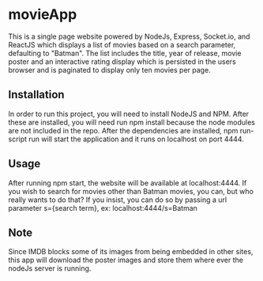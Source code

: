 # movieApp

This is a single page website powered by NodeJs, Express, Socket.io, and ReactJS which displays a list of movies based on a search parameter, defaulting to "Batman". The list includes the title, year of release, movie poster and an interactive rating display which is persisted in the users browser and is paginated to display only ten movies per page.

## Installation
In order to run this project, you will need to install NodeJS and NPM.
After these are installed, you will need run npm install because the node modules are not included in the repo.
After the dependencies are installed, npm run-script run will start the application and it runs on localhost on port 4444.

## Usage
After running npm start, the website will be available at localhost:4444.
If you wish to search for movies other than Batman movies, you can, but who really wants to do that?
If you insist, you can do so by passing a url parameter s={search term}, ex: localhost:4444/s=Batman

## Note
Since IMDB blocks some of its images from being embedded in other sites, this app will download the poster images and store them where ever the nodeJs server is running.